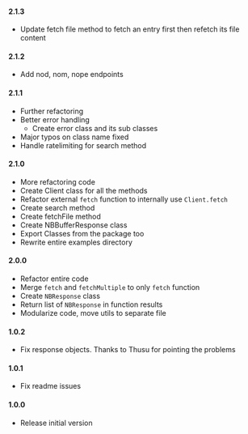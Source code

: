 #### 2.1.3
* Update fetch file method to fetch an entry first then refetch its file content

#### 2.1.2
* Add nod, nom, nope endpoints

#### 2.1.1
* Further refactoring
* Better error handling
    * Create error class and its sub classes
* Major typos on class name fixed
* Handle ratelimiting for search method

#### 2.1.0
* More refactoring code
* Create Client class for all the methods
* Refactor external `fetch` function to internally use `Client.fetch`
* Create search method
* Create fetchFile method
* Create NBBufferResponse class
* Export Classes from the package too
* Rewrite entire examples directory

#### 2.0.0
* Refactor entire code
* Merge `fetch` and `fetchMultiple` to only `fetch` function
* Create `NBResponse` class
* Return list of `NBResponse` in function results
* Modularize code, move utils to separate file

#### 1.0.2
* Fix response objects. Thanks to Thusu for pointing the problems

#### 1.0.1
* Fix readme issues

#### 1.0.0
* Release initial version

